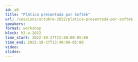 ```yaml
---
id: a9
title: "Plática presentada por Softek"
url: /sessions/octubre-2022/platica-presentada-por-softek
speakers:
format: workshop
block: h2-a-2022
time_start: 2022-10-27T12:40:00-05:00
time_end: 2022-10-27T13:40:00-05:00
video:
slides:
---
```

